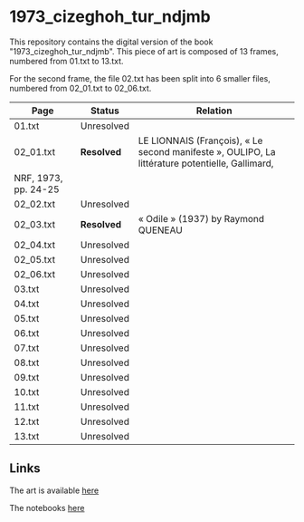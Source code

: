 # 1973_cizeghoh_tur_ndjmb

This repository contains the digital version of the book "1973_cizeghoh_tur_ndjmb". This piece of art is composed of 13 frames, numbered from 01.txt to 13.txt.

For the second frame, the file 02.txt has been split into 6 smaller files, numbered from 02_01.txt to 02_06.txt.

| Page         | Status     | Relation |
| ------------|------------|------------|
| 01.txt       | Unresolved | |
| 02_01.txt    | **Resolved**   | LE LIONNAIS (François), « Le second manifeste », OULIPO, La littérature potentielle, Gallimard,
NRF, 1973, pp. 24-25 |
| 02_02.txt    | Unresolved | |
| 02_03.txt    | **Resolved**   | « Odile » (1937) by Raymond QUENEAU |
| 02_04.txt    | Unresolved | |
| 02_05.txt    | Unresolved | |
| 02_06.txt    | Unresolved | |
| 03.txt       | Unresolved | |
| 04.txt       | Unresolved | |
| 05.txt       | Unresolved | |
| 06.txt       | Unresolved | |
| 07.txt       | Unresolved | |
| 08.txt       | Unresolved | |
| 09.txt       | Unresolved | |
| 10.txt       | Unresolved | |
| 11.txt       | Unresolved | |
| 12.txt       | Unresolved | |
| 13.txt       | Unresolved | |


## Links

The art is available [here](http://guydecointet.org/en/prop/284)

The notebooks [here](http://guydecointet.org/en/carnet)
